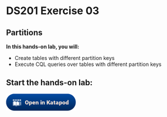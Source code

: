 # DS201 Exercise 03

## Partitions

**In this hands-on lab, you will:**
*	Create tables with different partition keys
* Execute CQL queries over tables with different partition keys

## Start the hands-on lab:

[![Open in KataPod](https://github.com/DataStax-Academy/katapod-shared-assets/blob/main/images/open-in-katapod.png)](https://gitpod.io/##https://github.com/DataStax-Academy/ds201-lab03/)
